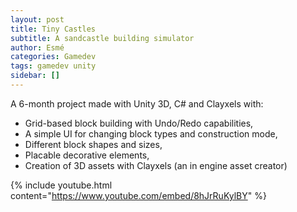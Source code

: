 ```yaml
---
layout: post
title: Tiny Castles
subtitle: A sandcastle building simulator
author: Esmé
categories: Gamedev
tags: gamedev unity
sidebar: []
---
```

A 6-month project made with Unity 3D, C# and Clayxels with:
- Grid-based block building with Undo/Redo capabilities,
- A simple UI for changing block types and construction mode,
- Different block shapes and sizes,
- Placable decorative elements,
- Creation of 3D assets with Clayxels (an in engine asset creator)

{% include youtube.html content="https://www.youtube.com/embed/8hJrRuKylBY" %}